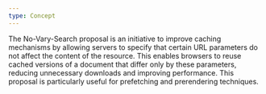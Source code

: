 ```yaml
---
type: Concept
---
```


The No-Vary-Search proposal is an initiative to improve caching mechanisms by allowing servers to specify that certain URL parameters do not affect the content of the resource. This enables browsers to reuse cached versions of a document that differ only by these parameters, reducing unnecessary downloads and improving performance. This proposal is particularly useful for prefetching and prerendering techniques.